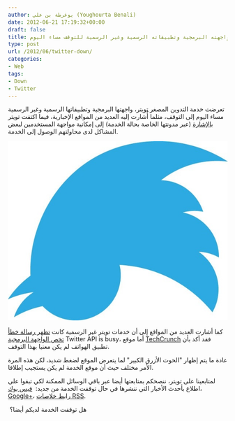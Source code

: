 ```yaml
---
author: يوغرطة بن علي (Youghourta Benali)
date: 2012-06-21 17:19:32+00:00
draft: false
title: تعرض تويتر، واجهته البرمجية وتطبيقاته الرسمية وغير الرسمية للتوقف مساء اليوم
type: post
url: /2012/06/twitter-down/
categories:
- Web
tags:
- Down
- Twitter
---
```


تعرضت خدمة التدوين المصغر تويتر، واجهتها البرمجية وتطبيقاتها الرسمية وغير الرسمية مساء اليوم إلى التوقف، مثلما أُشارت إليه العديد من المواقع الإخبارية، فيما اكتفت تويتر [بالإشارة](http://status.twitter.com/post/25581031732/twitter-site-issue?e7cc6b08) (عبر مدونتها الخاصة بحالة الخدمة) إلى إمكانية مواجهة المستخدمين لبعض المشاكل لدى محاولتهم الوصول إلى الخدمة.




[![](twitter-down.jpg)
](twitter-down.jpg)




كما أشارت العديد من المواقع إلى أن خدمات تويتر غير الرسمية كانت [تظهر رسالة خطأ تخص الواجهة البرمجية](http://mashable.com/2012/06/21/twitter-down-june-2012/) Twitter API is busy، أما موقع [TechCrunch](http://techcrunch.com/2012/06/21/twitter-is-down-but-where-is-the-fail-whale/) فقد أكد بأن تطبيق الهواتف لم يكن معنيا بهذا التوقف.




عادة ما يتم إظهار "الحوت الأزرق الكبير" لما يتعرض الموقع لضغط شديد، لكن هذه المرة الأمر مختلف حيث أن موقع الخدمة لم يكن يستجيب إطلاقا.




لمتابعينا على تويتر، ننصحكم بمتابعتها أيضا عبر باقي الوسائل الممكنة لكي تبقوا على اطلاع بأحدث الأخبار التي ننشرها في حال توقفت الخدمة من جديد:  [فيس بوك](https://www.facebook.com/ITscoopMagazine)، [Google+](https://plus.google.com/111062057767038678683/posts)، [رابط خلاصات RSS](http://feeds.feedburner.com/it-scoop/Prfa).


 هل توقفت الخدمة لديكم أيضا؟


